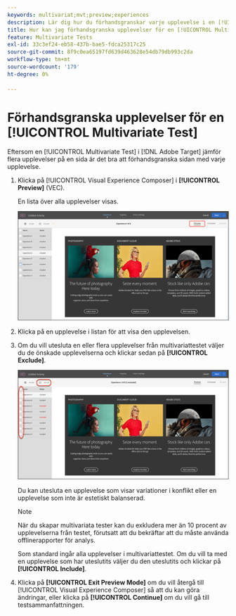 ```yaml
---
keywords: multivariat;mvt;preview;experiences
description: Lär dig hur du förhandsgranskar varje upplevelse i en [!UICONTROL Multivariate Test]-aktivitet (MVT) i [!DNL Adobe Target] med hjälp av [!UICONTROL Visual Experience Composer] (VEC).
title: Hur kan jag förhandsgranska upplevelser för en [!UICONTROL Multivariate Test] (MVT)?
feature: Multivariate Tests
exl-id: 33c3ef24-eb58-437b-bae5-fdca25317c25
source-git-commit: 8f9c0ea65197fd639d463628e54db79db993c2da
workflow-type: tm+mt
source-wordcount: '179'
ht-degree: 0%

---
```


# Förhandsgranska upplevelser för en [!UICONTROL Multivariate Test]

Eftersom en [!UICONTROL Multivariate Test] i [!DNL Adobe Target] jämför flera upplevelser på en sida är det bra att förhandsgranska sidan med varje upplevelse.

1. Klicka på [!UICONTROL Visual Experience Composer] i **[!UICONTROL Preview]** (VEC).

   En lista över alla upplevelser visas.

   ![förhandsvisningsbild](assets/preview.png)

1. Klicka på en upplevelse i listan för att visa den upplevelsen.

1. Om du vill utesluta en eller flera upplevelser från multivariattestet väljer du de önskade upplevelserna och klickar sedan på **[!UICONTROL Exclude]**.

   ![Uteslut upplevelser](/help/main/c-activities/c-multivariate-testing/t-create-multivariate-test/assets/preview-mvt-exclude.png)

   Du kan utesluta en upplevelse som visar variationer i konflikt eller en upplevelse som inte är estetiskt balanserad.

   >[!NOTE]
   >
   >När du skapar multivariata tester kan du exkludera mer än 10 procent av upplevelserna från testet, förutsatt att du bekräftar att du måste använda offlinerapporter för analys.

   Som standard ingår alla upplevelser i multivariattestet. Om du vill ta med en upplevelse som har uteslutits väljer du den uteslutits och klickar på **[!UICONTROL Include]**.

1. Klicka på **[!UICONTROL Exit Preview Mode]** om du vill återgå till [!UICONTROL Visual Experience Composer] så att du kan göra ändringar, eller klicka på **[!UICONTROL Continue]** om du vill gå till testsammanfattningen.
